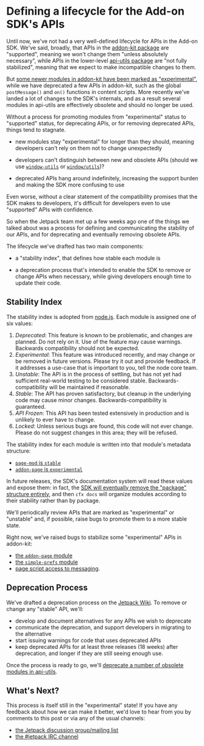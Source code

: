 # Defining a lifecycle for the Add-on SDK's APIs #

Until now, we've not had a very well-defined lifecycle for APIs in the Add-on SDK.
We've said, broadly, that APIs in the [addon-kit package](https://addons.mozilla.org/en-US/developers/docs/sdk/latest/packages/addon-kit/index.html)
are "supported", meaning we won't change them "unless absolutely
necessary", while APIs in the lower-level [api-utils package](https://addons.mozilla.org/en-US/developers/docs/sdk/latest/packages/api-utils/index.html)
are "not fully stabilized", meaning that we expect to make incompatible
changes to them.

But [some newer modules in addon-kit have been marked as
"experimental"](https://addons.mozilla.org/en-US/developers/docs/sdk/latest/packages/addon-kit/simple-prefs.html),
while we have deprecated a few APIs in addon-kit, such as the global `postMessage()` and `on()` functions in
content scripts. More recently we've landed a lot of changes to the
SDK's internals, and as a result several modules in api-utils
are effectively obsolete and should no longer be used.

Without a process for promoting modules from
"experimental" status to "supported" status, for deprecating APIs,
or for removing deprecated APIs, things tend to stagnate.

* new modules stay "experimental" for
longer than they should, meaning developers can't rely on them not
to change unexpectedly

* developers can't distinguish between new and obsolete APIs
(should we use
[`window-utils`](https://addons.mozilla.org/en-US/developers/docs/sdk/latest/packages/api-utils/window-utils.html)
or [`window/utils`](https://addons.mozilla.org/en-US/developers/docs/sdk/latest/packages/api-utils/window/utils.html))?

* deprecated APIs hang around indefinitely, increasing the
support burden and making the SDK more confusing to use

Even worse, without a clear statement of the compatibility promises that the
SDK makes to developers, it's difficult for developers even to use "supported"
APIs with confidence.

So when the Jetpack team met up a few weeks ago one of the things
we talked about was a process for defining and communicating the stability
of our APIs, and for deprecating and eventually removing obsolete APIs.

The lifecycle we've drafted has two main components:

* a "stability index", that defines how stable each module is

* a deprecation process that's intended to enable the SDK to remove
or change APIs when necessary, while giving developers enough time
to update their code.

## Stability Index ##

The stability index is adopted from [node.js](http://nodejs.org/api/documentation.html).
Each module is assigned one of six values:

1. *Deprecated*: This feature is known to be problematic, and changes are planned. Do not rely on it. Use of the feature may cause warnings. Backwards compatibility should not be expected.
2. *Experimental*: This feature was introduced recently, and may change or be removed in future versions. Please try it out and provide feedback. If it addresses a use-case that is important to you, tell the node core team.
3. *Unstable*: The API is in the process of settling, but has not yet had sufficient real-world testing to be considered stable. Backwards-compatibility will be maintained if reasonable.
4. *Stable*: The API has proven satisfactory, but cleanup in the underlying code may cause minor changes. Backwards-compatibility is guaranteed.
5. *API Frozen*: This API has been tested extensively in production and is unlikely to ever have to change.
6. *Locked*: Unless serious bugs are found, this code will not ever change. Please do not suggest changes in this area; they will be refused.

The stability index for each module is written into that module's metadata structure:
* [`page-mod` is `stable`](https://github.com/mozilla/addon-sdk/blob/master/packages/addon-kit/lib/page-mod.js#L9)
* [`addon-page` is `experimental`](https://github.com/mozilla/addon-sdk/blob/master/packages/addon-kit/lib/simple-prefs.js#L7)

In future releases, the SDK's documentation system will read these values
and expose them: in fact, the [SDK will eventually remove the "package"
structure entirely](https://github.com/mozilla/addon-sdk/wiki/JEP-packageless),
and then `cfx docs` will organize modules according to their stability rather
than by package.

We'll periodically review APIs that are marked as "experimental" or "unstable"
and, if possible, raise bugs to promote them to a more stable state.

Right now, we've raised bugs to stabilize some "experimental" APIs in addon-kit:
* [the `addon-page` module](https://bugzilla.mozilla.org/show_bug.cgi?id=790320)
* [the `simple-prefs` module](https://bugzilla.mozilla.org/show_bug.cgi?id=790323)
* [page script access to messaging](https://bugzilla.mozilla.org/show_bug.cgi?id=790328).

## Deprecation Process ##

We've drafted a deprecation process on the
[Jetpack Wiki](https://wiki.mozilla.org/Jetpack/Module_Deprecation_Process).
To remove or change any "stable" API, we'll:

* develop and document alternatives for any APIs we wish to deprecate
* communicate the deprecation, and support developers in migrating
to the alternative
* start issuing warnings for code that uses deprecated APIs
* keep deprecated APIs for at least three releases (18 weeks)
after deprecation, and longer if they are still seeing enough use.

Once the process is ready to go, we'll [deprecate a number of obsolete
modules in api-utils](https://bugzilla.mozilla.org/show_bug.cgi?id=787075).

## What's Next? ##

This process is itself still in the "experimental" state! If you have any
feedback about how we can make it better, we'd love to hear from you by
comments to this post or via any of the usual channels:

* [the Jetpack discussion group/mailing list](http://groups.google.com/group/mozilla-labs-jetpack)
* [the #jetpack IRC channel](http://mibbit.com/?channel=%23jetpack&server=irc.mozilla.org)
